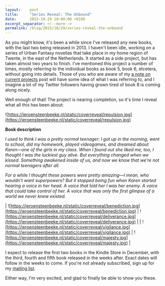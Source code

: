 ```yaml
---
layout:    post
title:     "Series Reveal: The Unbound"
date:      2015-10-29 10:00:00 +0100
excerpt_separator: <!--more-->
permalink: /blog/2015/10/29/series-reveal-the-unbound
---
```


As you might know, it's been a while since I've released any new books, with the last two being released in 2013. I haven't been idle, working on a series of Urban Fantasy novellas that take place in my home region of Twente, in the east of the Netherlands. It started as a side project, but has taken almost two years to finish. I've mentioned this project a number of times, mostly referring to the individual books as book 5, book 6, etcetera, without going into details. Those of you who are aware of my [a note on current projects](/2014/1/22/note-current-projects.html) post will have some idea of what I was referring to, and I imagine a lot of my Twitter followers having grown tired of book 8 is coming along nicely.

<!--more-->
Well enough of that! The project is nearing completion, so it's time I reveal what all this has been about:


![https://jeroensteenbeeke.nl/static/coverreveal/repulsion.jpg](https://jeroensteenbeeke.nl/static/coverreveal/repulsion.jpg)

**Book description**

*I used to think I was a pretty normal teenager: I got up in the morning,*
*went to school, did my homework, played videogames, and dreamed about*
*Karen&#x2014;one of the girls in my class. When I found out she liked me, too, I*
*thought I was the luckiest guy alive. But everything changed when we kissed.*
*Something awakened inside of us, and now we know that we’re not normal*
*teenagers after all.*

*For a while I thought these powers were pretty amazing&#x2014;I mean, who*
*wouldn’t want superpowers? But it stopped being fun when Karen started*
*hearing a voice in her head. A voice that told her I was her enemy. A voice that*
*could take control of her. A voice that was only the first glimpse of a world we*
*never knew existed.*


| 
![https://jeroensteenbeeke.nl/static/coverreveal/benediction.jpg](https://jeroensteenbeeke.nl/static/coverreveal/benediction.jpg)
 | 
![https://jeroensteenbeeke.nl/static/coverreveal/deliverance.jpg](https://jeroensteenbeeke.nl/static/coverreveal/deliverance.jpg)
 |
| 
![https://jeroensteenbeeke.nl/static/coverreveal/vigilance.jpg](https://jeroensteenbeeke.nl/static/coverreveal/vigilance.jpg)
 | 
![https://jeroensteenbeeke.nl/static/coverreveal/majesty.jpg](https://jeroensteenbeeke.nl/static/coverreveal/majesty.jpg)
 |



I expect to release the first two books in the Kindle Store in December, with the third, fourth and fifth book released in the weeks after. Exact dates will follow in the weeks to come. If you're not already subscribed, sign up for my [mailing list](http://promo.jeroensteenbeeke.nl/).

Either way, I'm very excited, and glad to finally be able to show you these.